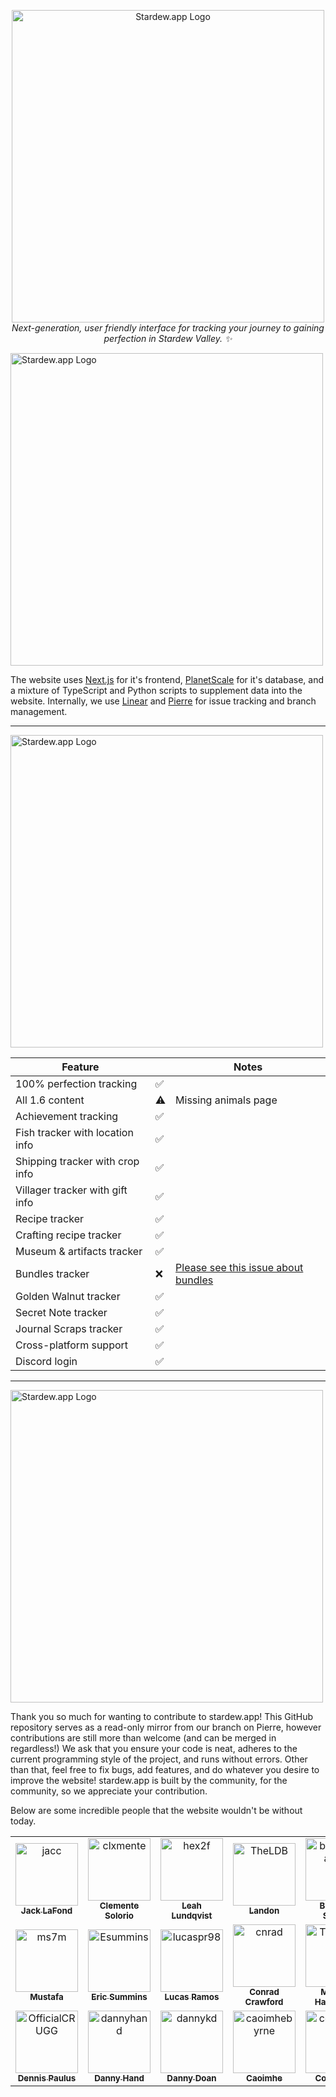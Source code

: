 <p align="center">
    <img align=center src="https://github.com/communitycenter/stardew.app/blob/main/.github/github%20banner.png?raw=true" alt="Stardew.app Logo" width="500" /></br>
    <i>Next-generation, user friendly interface for tracking your journey to gaining perfection in Stardew Valley. ✨</i>

</p>

<p align="left">
    <img align=center src="https://github.com/communitycenter/stardew.app/blob/main/.github/background.png?raw=true" alt="Stardew.app Logo" width="500" /></br>
</p>

The website uses [Next.js](https://nextjs.org) for it's frontend, [PlanetScale](https://planetscale.com) for it's database, and a mixture of TypeScript and Python scripts to supplement data into the website. Internally, we use [Linear](https://linear.app) and [Pierre](https://pierre.co) for issue tracking and branch management.

---

<p align="left">
    <img align=center src="https://github.com/communitycenter/stardew.app/blob/main/.github/info.png?raw=true" alt="Stardew.app Logo" width="500" /></br>
</p>


| Feature | | Notes |
| --- | --- | --- |
| 100% perfection tracking | ✅ |
| All 1.6 content | ⚠️ | Missing animals page |
| Achievement tracking | ✅ |
| Fish tracker with location info | ✅ |
| Shipping tracker with crop info | ✅ |
| Villager tracker with gift info | ✅ |
| Recipe tracker | ✅ |
| Crafting recipe tracker | ✅ |
| Museum & artifacts tracker | ✅ |
| Bundles tracker | ❌ | [Please see this issue about bundles](https://github.com/communitycenter/stardew.app/issues/85) |
| Golden Walnut tracker | ✅ |
| Secret Note tracker | ✅ |
| Journal Scraps tracker | ✅ |
| Cross-platform support | ✅ |
| Discord login | ✅ |

---

<p align="left">
    <img align=center src="https://github.com/communitycenter/stardew.app/blob/main/.github/contributing.png?raw=true" alt="Stardew.app Logo" width="500" /></br>
</p>

Thank you so much for wanting to contribute to stardew.app! This GitHub repository serves as a read-only mirror from our branch on Pierre, however contributions are still more than welcome (and can be merged in regardless!) We ask that you ensure your code is neat, adheres to the current programming style of the project, and runs without errors. Other than that, feel free to fix bugs, add features, and do whatever you desire to improve the website! stardew.app is built by the community, for the community, so we appreciate your contribution.

Below are some incredible people that the website wouldn't be without today.

<!-- readme: contributors -start -->
<table>
<tr>
    <td align="center">
        <a href="https://github.com/jacc">
            <img src="https://avatars.githubusercontent.com/u/6956351?v=4" width="100;" alt="jacc"/>
            <br />
            <sub><b>Jack LaFond</b></sub>
        </a>
    </td>
    <td align="center">
        <a href="https://github.com/clxmente">
            <img src="https://avatars.githubusercontent.com/u/37494038?v=4" width="100;" alt="clxmente"/>
            <br />
            <sub><b>Clemente Solorio</b></sub>
        </a>
    </td>
    <td align="center">
        <a href="https://github.com/hex2f">
            <img src="https://avatars.githubusercontent.com/u/16632409?v=4" width="100;" alt="hex2f"/>
            <br />
            <sub><b>Leah Lundqvist</b></sub>
        </a>
    </td>
    <td align="center">
        <a href="https://github.com/TheLDB">
            <img src="https://avatars.githubusercontent.com/u/29960599?v=4" width="100;" alt="TheLDB"/>
            <br />
            <sub><b>Landon</b></sub>
        </a>
    </td>
    <td align="center">
        <a href="https://github.com/brandonsaldan">
            <img src="https://avatars.githubusercontent.com/u/26472557?v=4" width="100;" alt="brandonsaldan"/>
            <br />
            <sub><b>Brandon Saldan</b></sub>
        </a>
    </td>
    <td align="center">
        <a href="https://github.com/Sarag1">
            <img src="https://avatars.githubusercontent.com/u/77425990?v=4" width="100;" alt="Sarag1"/>
            <br />
            <sub><b>Saragii</b></sub>
        </a>
    </td></tr>
<tr>
    <td align="center">
        <a href="https://github.com/ms7m">
            <img src="https://avatars.githubusercontent.com/u/37344632?v=4" width="100;" alt="ms7m"/>
            <br />
            <sub><b>Mustafa</b></sub>
        </a>
    </td>
    <td align="center">
        <a href="https://github.com/Esummins">
            <img src="https://avatars.githubusercontent.com/u/8581801?v=4" width="100;" alt="Esummins"/>
            <br />
            <sub><b>Eric Summins</b></sub>
        </a>
    </td>
    <td align="center">
        <a href="https://github.com/lucaspr98">
            <img src="https://avatars.githubusercontent.com/u/19675844?v=4" width="100;" alt="lucaspr98"/>
            <br />
            <sub><b>Lucas Ramos</b></sub>
        </a>
    </td>
    <td align="center">
        <a href="https://github.com/cnrad">
            <img src="https://avatars.githubusercontent.com/u/83192247?v=4" width="100;" alt="cnrad"/>
            <br />
            <sub><b>Conrad Crawford</b></sub>
        </a>
    </td>
    <td align="center">
        <a href="https://github.com/TheLostSoul">
            <img src="https://avatars.githubusercontent.com/u/718358?v=4" width="100;" alt="TheLostSoul"/>
            <br />
            <sub><b>Michael Harrington</b></sub>
        </a>
    </td>
    <td align="center">
        <a href="https://github.com/IanMitchell">
            <img src="https://avatars.githubusercontent.com/u/603872?v=4" width="100;" alt="IanMitchell"/>
            <br />
            <sub><b>Ian Mitchell</b></sub>
        </a>
    </td></tr>
<tr>
    <td align="center">
        <a href="https://github.com/OfficialCRUGG">
            <img src="https://avatars.githubusercontent.com/u/25248999?v=4" width="100;" alt="OfficialCRUGG"/>
            <br />
            <sub><b>Dennis Paulus</b></sub>
        </a>
    </td>
    <td align="center">
        <a href="https://github.com/dannyhand">
            <img src="https://avatars.githubusercontent.com/u/45862923?v=4" width="100;" alt="dannyhand"/>
            <br />
            <sub><b>Danny Hand</b></sub>
        </a>
    </td>
    <td align="center">
        <a href="https://github.com/dannykd">
            <img src="https://avatars.githubusercontent.com/u/92613890?v=4" width="100;" alt="dannykd"/>
            <br />
            <sub><b>Danny Doan</b></sub>
        </a>
    </td>
    <td align="center">
        <a href="https://github.com/caoimhebyrne">
            <img src="https://avatars.githubusercontent.com/u/71222289?v=4" width="100;" alt="caoimhebyrne"/>
            <br />
            <sub><b>Caoimhe</b></sub>
        </a>
    </td>
    <td align="center">
        <a href="https://github.com/colemilne54">
            <img src="https://avatars.githubusercontent.com/u/20178496?v=4" width="100;" alt="colemilne54"/>
            <br />
            <sub><b>Cole Milne</b></sub>
        </a>
    </td></tr>
</table>
<!-- readme: contributors -end -->
